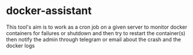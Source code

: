 # docker-assistant

This tool's aim is to work as a cron job on a given server to monitor docker containers for failures or shutdown and then try to restart the container(s) then notify the admin through telegram or email about the crash and the docker logs

